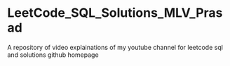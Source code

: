 # LeetCode_SQL_Solutions_MLV_Prasad
A repository of video explainations of my youtube channel for leetcode sql and solutions github homepage
